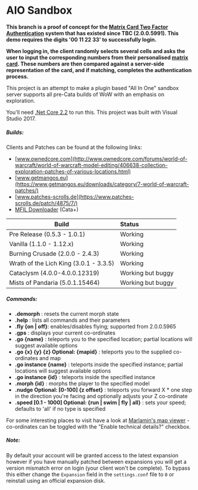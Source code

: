 # AIO Sandbox

**This branch is a proof of concept for the [Matrix Card Two Factor Authentication](https://imgur.com/0vnQMVJ) system that has existed since TBC (2.0.0.5991). This demo requires the digits '00 11 22 33' to successfully login.** 
  
**When logging in, the client randomly selects several cells and asks the user to input the corresponding numbers from their personalised [matrix card](https://ediwang.cdn.moonglade.blog/ediwang-images/img-dfa03229-e409-4147-91fa-7aba1f420e94.jpg). These numbers are then compared against a server-side representation of the card, and if matching, completes the authentication process.**

This project is an attempt to make a plugin based "All In One" sandbox server supports all pre-Cata builds of WoW with an emphasis on exploration.

You'll need [.Net Core 2.2](https://dotnet.microsoft.com/download/dotnet-core/2.2) to run this. This project was built with Visual Studio 2017.

##### Builds: #####
Clients and Patches can be found at the following links:
- [www.ownedcore.com](http://www.ownedcore.com/forums/world-of-warcraft/world-of-warcraft-model-editing/406638-collection-exploration-patches-of-various-locations.html)
- [www.getmangos.eu](https://www.getmangos.eu/downloads/category/7-world-of-warcraft-patches/)
- [www.patches-scrolls.de](https://www.patches-scrolls.de/patch/4875/7/)
- [MFIL Downloader](https://github.com/barncastle/MFIL-Downloader) (Cata+)


| Build                                  | Status            |
| -------------------------------------- | :---------------- |
| Pre Release (0.5.3 - 1.0.1)            | Working           |
| Vanilla (1.1.0 - 1.12.x)               | Working           |
| Burning Crusade (2.0.0 - 2.4.3)        | Working           |
| Wrath of the Lich King (3.0.1 - 3.3.5) | Working           |
| Cataclysm (4.0.0-4.0.0.12319)          | Working but buggy |
| Mists of Pandaria (5.0.1.15464)        | Working but buggy |

##### Commands: #####
* **.demorph** : resets the current morph state
* **.help** : lists all commands and their parameters
* **.fly {on | off}**: enables/disables flying; supported from 2.0.0.5965
* **.gps** : displays your current co-ordinates
* **.go {name}** : teleports you to the specified location; partial locations will suggest available options
* **.go {x} {y} {z} Optional: {mapid}** : teleports you to the supplied co-ordinates and map
* **.go instance {name}** : teleports inside the specified instance; partial locations will suggest available options
* **.go instance {id}** : teleports inside the specified instance
* **.morph {id}** : morphs the player to the specified model
* **.nudge Optional: [0-100] {z offset}** : teleports you forward X * one step in the direction you're facing and optionally adjusts your Z co-ordinate
* **.speed [0.1 - 1000] Optional: {run | swim | fly | all}** : sets your speed; defaults to 'all' if no type is specified

For some interesting places to visit have a look at [Marlamin's map viewer](https://newmaps.marlam.in) - co-ordinates can be toggled with the "Enable technical details?" checkbox.

##### Note: ######
By default your account will be granted access to the latest expansion however if you have manually patched between expansions you will get a version mismatch error on login (your client won't be complete). To bypass this either change the `Expansion` field in the `settings.conf` file to `0` or reinstall using an official expansion disk.
